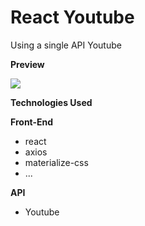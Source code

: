# React Youtube

Using a single API Youtube

**Preview**

![](wiki.gif)

**Technologies Used**

**Front-End**

- react
- axios
- materialize-css
- ...

**API**

- Youtube
